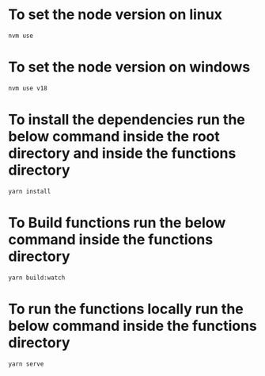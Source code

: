 # To set the node version on linux

```
nvm use
```

# To set the node version on windows

```
nvm use v18
```

# To install the dependencies run the below command inside the root directory and inside the functions directory

```
yarn install
```

# To Build functions run the below command inside the functions directory

```
yarn build:watch
```

# To run the functions locally run the below command inside the functions directory

```
yarn serve
```
